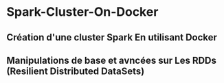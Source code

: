 # Spark-Cluster-On-Docker
## Création d'une cluster Spark En utilisant Docker 
## Manipulations de base et avncées sur Les RDDs (Resilient Distributed DataSets)

